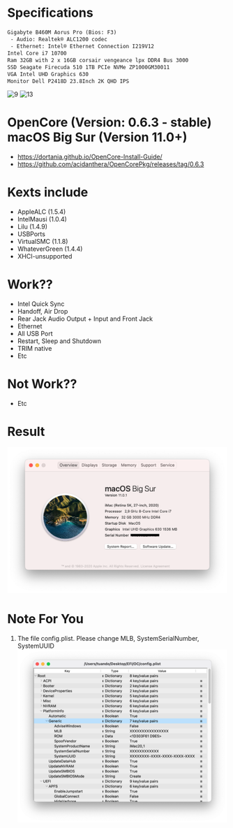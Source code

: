 
# Specifications
```
Gigabyte B460M Aorus Pro (Bios: F3)
 - Audio: Realtek® ALC1200 codec
 - Ethernet: Intel® Ethernet Connection I219V12
Intel Core i7 10700
Ram 32GB with 2 x 16GB corsair vengeance lpx DDR4 Bus 3000
SSD Seagate Firecuda 510 1TB PCIe NVMe ZP1000GM30011
VGA Intel UHD Graphics 630 
Monitor Dell P2418D 23.8Inch 2K QHD IPS
```
![9](/images/9.png)
![13](/images/13.png)
# OpenCore (Version: 0.6.3 - stable) macOS Big Sur (Version 11.0+)
- https://dortania.github.io/OpenCore-Install-Guide/
- https://github.com/acidanthera/OpenCorePkg/releases/tag/0.6.3
# Kexts include
- AppleALC (1.5.4)
- IntelMausi (1.0.4)
- Lilu (1.4.9)
- USBPorts
- VirtualSMC (1.1.8)
- WhateverGreen (1.4.4)
- XHCI-unsupported
# Work??
- Intel Quick Sync
- Handoff, Air Drop
- Rear Jack Audio Output + Input and Front Jack
- Ethernet
- All USB Port
- Restart, Sleep and Shutdown 
- TRIM native 
- Etc
# Not Work??
- Etc
# Result
![1](/images/1.png)


# Note For You
1. The file config.plist. Please change MLB, SystemSerialNumber, SystemUUID
![2](/images/2.png)
